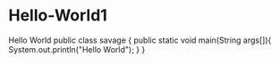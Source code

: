 # Hello-World1
Hello World
public class savage {
	public static void main(String args[]){
		System.out.println("Hello World");
	}
}
